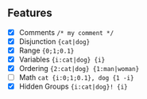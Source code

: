 ## Features
- [x] Comments       `/* my comment */`
- [x] Disjunction    `{cat|dog}`
- [x] Range          `{0;1;0.1}`
- [x] Variables      `{i:cat|dog} {i}`
- [x] Ordering       `{2:cat|dog} {1:man|woman}`
- [ ] Math           `cat {i:0;1;0.1}, dog {1 -i}`
- [x] Hidden Groups  `{i:cat|dog}! {i}`